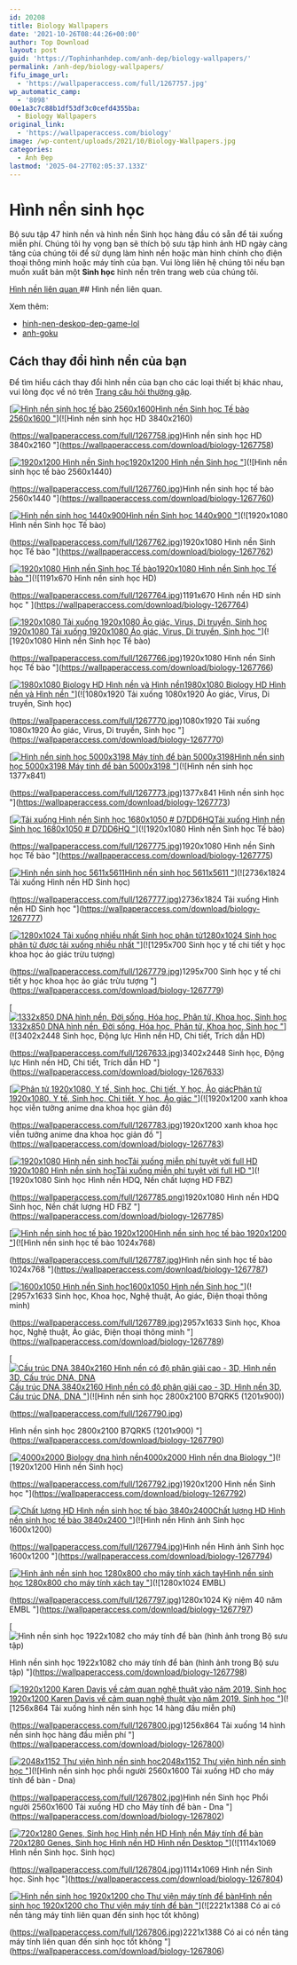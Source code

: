 ```yaml
---
id: 20208
title: Biology Wallpapers
date: '2021-10-26T08:44:26+00:00'
author: Top Download
layout: post
guid: 'https://Tophinhanhdep.com/anh-dep/biology-wallpapers/'
permalink: /anh-dep/biology-wallpapers/
fifu_image_url:
  - 'https://wallpaperaccess.com/full/1267757.jpg'
wp_automatic_camp:
  - '8098'
00e1a3c7c88b1df53df3c0cefd4355ba:
  - Biology Wallpapers
original_link:
  - 'https://wallpaperaccess.com/biology'
image: /wp-content/uploads/2021/10/Biology-Wallpapers.jpg
categories:
  - Ảnh Đẹp
lastmod: '2025-04-27T02:05:37.133Z'
---
```

# Hình nền sinh học

Bộ sưu tập 47 hình nền và hình nền Sinh học hàng đầu có sẵn để tải xuống miễn phí. Chúng tôi hy vọng bạn sẽ thích bộ sưu tập hình ảnh HD ngày càng tăng của chúng tôi để sử dụng làm hình nền hoặc màn hình chính cho điện thoại thông minh hoặc máy tính của bạn. Vui lòng liên hệ chúng tôi nếu bạn muốn xuất bản một **Sinh học** hình nền trên trang web của chúng tôi.

[Hình nền liên quan ](#related) ## Hình nền liên quan.

   
 Xem thêm:

   
- [hinh-nen-deskop-dep-game-lol](https://tophinhanhdep.com/hinh-nen-dep/hinh-nen-deskop-dep-game-lol/)
- [anh-goku](https://tophinhanhdep.com/anh-anime/anh-goku/)

## Cách thay đổi hình nền của bạn

Để tìm hiểu cách thay đổi hình nền của bạn cho các loại thiết bị khác nhau, vui lòng đọc về nó trên [Trang câu hỏi thường gặp](https://tophinhanhdep.com/faq/).

  
[[![Hình nền sinh học tế bào 2560x1600](https://wallpaperaccess.com/full/1267757.jpg)Hình nền Sinh học Tế bào 2560x1600 "](https://wallpaperaccess.com/download/biology-1267757)](![Hình nền sinh học HD 3840x2160)

(https://wallpaperaccess.com/full/1267758.jpg)Hình nền sinh học HD 3840x2160 "](https://wallpaperaccess.com/download/biology-1267758)

[[![1920x1200 Hình nền Sinh học](https://wallpaperaccess.com/full/1267759.jpg)1920x1200 Hình nền Sinh học "](https://wallpaperaccess.com/download/biology-1267759)](![Hình nền sinh học tế bào 2560x1440)

(https://wallpaperaccess.com/full/1267760.jpg)Hình nền sinh học tế bào 2560x1440 "](https://wallpaperaccess.com/download/biology-1267760)

[[![Hình nền sinh học 1440x900](https://wallpaperaccess.com/full/1267761.jpg)Hình nền Sinh học 1440x900 "](https://wallpaperaccess.com/download/biology-1267761)](![1920x1080 Hình nền Sinh học Tế bào)

(https://wallpaperaccess.com/full/1267762.jpg)1920x1080 Hình nền Sinh học Tế bào "](https://wallpaperaccess.com/download/biology-1267762)

[[![1920x1080 Hình nền Sinh học Tế bào](https://wallpaperaccess.com/full/1267763.jpg)1920x1080 Hình nền Sinh học Tế bào "](https://wallpaperaccess.com/download/biology-1267763)](![1191x670 Hình nền sinh học HD)

(https://wallpaperaccess.com/full/1267764.jpg)1191x670 Hình nền HD sinh học " ](https://wallpaperaccess.com/download/biology-1267764)

[[![1920x1080 Tải xuống 1920x1080 Ảo giác, Virus, Di truyền, Sinh học](https://wallpaperaccess.com/full/1267765.jpg)1920x1080 Tải xuống 1920x1080 Ảo giác, Virus, Di truyền, Sinh học "](https://wallpaperaccess.com/download/biology-1267765)](![1920x1080 Hình nền Sinh học Tế bào)

(https://wallpaperaccess.com/full/1267766.jpg)1920x1080 Hình nền Sinh học Tế bào "](https://wallpaperaccess.com/download/biology-1267766)

[[![1980x1080 Biology HD Hình nền và Hình nền](https://wallpaperaccess.com/full/1267769.png)1980x1080 Biology HD Hình nền và Hình nền "](https://wallpaperaccess.com/download/biology-1267769)](![1080x1920 Tải xuống 1080x1920 Ảo giác, Virus, Di truyền, Sinh học)

(https://wallpaperaccess.com/full/1267770.jpg)1080x1920 Tải xuống 1080x1920 Ảo giác, Virus, Di truyền, Sinh học "](https://wallpaperaccess.com/download/biology-1267770)

[[![Hình nền sinh học 5000x3198 Máy tính để bàn 5000x3198](https://wallpaperaccess.com/full/1267771.jpg)Hình nền sinh học 5000x3198 Máy tính để bàn 5000x3198 "](https://wallpaperaccess.com/download/biology-1267771)](![Hình nền sinh học 1377x841)

(https://wallpaperaccess.com/full/1267773.jpg)1377x841 Hình nền sinh học "](https://wallpaperaccess.com/download/biology-1267773)

[[![Tải xuống Hình nền Sinh học 1680x1050 # D7DD6HQ](https://wallpaperaccess.com/full/1267774.jpg)Tải xuống Hình nền Sinh học 1680x1050 # D7DD6HQ "](https://wallpaperaccess.com/download/biology-1267774)](![1920x1080 Hình nền Sinh học Tế bào)

(https://wallpaperaccess.com/full/1267775.jpg)1920x1080 Hình nền Sinh học Tế bào "](https://wallpaperaccess.com/download/biology-1267775)

[[![Hình nền sinh học 5611x5611](https://wallpaperaccess.com/full/1267776.jpg)Hình nền sinh học 5611x5611 "](https://wallpaperaccess.com/download/biology-1267776)](![2736x1824 Tải xuống Hình nền HD Sinh học)

(https://wallpaperaccess.com/full/1267777.jpg)2736x1824 Tải xuống Hình nền HD Sinh học "](https://wallpaperaccess.com/download/biology-1267777)

 [[![1280x1024 Tải xuống nhiều nhất Sinh học phân tử](https://wallpaperaccess.com/full/1267778.jpg)1280x1024 Sinh học phân tử được tải xuống nhiều nhất "](https://wallpaperaccess.com/download/biology-1267778)](![1295x700 Sinh học y tế chi tiết y học khoa học ảo giác trừu tượng)

(https://wallpaperaccess.com/full/1267779.jpg)1295x700 Sinh học y tế chi tiết y học khoa học ảo giác trừu tượng "](https://wallpaperaccess.com/download/biology-1267779)

[[![1332x850 DNA hình nền, Đời sống, Hóa học, Phân tử, Khoa học, Sinh học](https://wallpaperaccess.com/full/1267780.jpg)1332x850 DNA hình nền, Đời sống, Hóa học, Phân tử, Khoa học, Sinh học "](https://wallpaperaccess.com/download/biology-1267780)](![3402x2448 Sinh học, Động lực Hình nền HD, Chi tiết, Trích dẫn HD)

(https://wallpaperaccess.com/full/1267633.jpg)3402x2448 Sinh học, Động lực Hình nền HD, Chi tiết, Trích dẫn HD "](https://wallpaperaccess.com/download/biology-1267633)

[[![Phân tử 1920x1080, Y tế, Sinh học, Chi tiết, Y học, Ảo giác](https://wallpaperaccess.com/full/1267782.jpg)Phân tử 1920x1080, Y tế, Sinh học, Chi tiết, Y học, Ảo giác "](https://wallpaperaccess.com/download/biology-1267782)](![1920x1200 xanh khoa học viễn tưởng anime dna khoa học giản đồ)

(https://wallpaperaccess.com/full/1267783.jpg)1920x1200 xanh khoa học viễn tưởng anime dna khoa học giản đồ "](https://wallpaperaccess.com/download/biology-1267783)

[[![1920x1080 Hình nền sinh họcTải xuống miễn phí tuyệt vời full HD](https://wallpaperaccess.com/full/1267784.jpg)1920x1080 Hình nền sinh họcTải xuống miễn phí tuyệt vời full HD "](https://wallpaperaccess.com/download/biology-1267784)](![1920x1080 Sinh học Hình nền HDQ, Nền chất lượng HD FBZ)

(https://wallpaperaccess.com/full/1267785.png)1920x1080 Hình nền HDQ Sinh học, Nền chất lượng HD FBZ "](https://wallpaperaccess.com/download/biology-1267785)

[[![Hình nền sinh học tế bào 1920x1200](https://wallpaperaccess.com/full/1267786.jpg)Hình nền sinh học tế bào 1920x1200 "](https://wallpaperaccess.com/download/biology-1267786)](![Hình nền sinh học tế bào 1024x768)

(https://wallpaperaccess.com/full/1267787.jpg)Hình nền sinh học tế bào 1024x768 "](https://wallpaperaccess.com/download/biology-1267787)

[[![1600x1050 Hình nền Sinh học](https://wallpaperaccess.com/full/1267788.png)1600x1050 Hình nền Sinh học "](https://wallpaperaccess.com/download/biology-1267788)](![2957x1633 Sinh học, Khoa học, Nghệ thuật, Ảo giác, Điện thoại thông minh)

(https://wallpaperaccess.com/full/1267789.jpg)2957x1633 Sinh học, Khoa học, Nghệ thuật, Ảo giác, Điện thoại thông minh "](https://wallpaperaccess.com/download/biology-1267789)

 [[![Cấu trúc DNA 3840x2160 Hình nền có độ phân giải cao - 3D, Hình nền 3D, Cấu trúc DNA, DNA](https://wallpaperaccess.com/full/273943.jpg)Cấu trúc DNA 3840x2160 Hình nền có độ phân giải cao - 3D, Hình nền 3D, Cấu trúc DNA, DNA "](https://wallpaperaccess.com/download/biology-273943)](![Hình nền sinh học 2800x2100 B7QRK5 (1201x900))

(https://wallpaperaccess.com/full/1267790.jpg)

Hình nền sinh học 2800x2100 B7QRK5 (1201x900) "](https://wallpaperaccess.com/download/biology-1267790)

[[![4000x2000 Biology dna hình nền](https://wallpaperaccess.com/full/1267791.jpg)4000x2000 Hình nền dna Biology "](https://wallpaperaccess.com/download/biology-1267791)](![1920x1200 Hình nền Sinh học)

(https://wallpaperaccess.com/full/1267792.jpg)1920x1200 Hình nền Sinh học "](https://wallpaperaccess.com/download/biology-1267792)

[[![Chất lượng HD Hình nền sinh học tế bào 3840x2400](https://wallpaperaccess.com/full/1267793.jpg)Chất lượng HD Hình nền sinh học tế bào 3840x2400 "](https://wallpaperaccess.com/download/biology-1267793)](![Hình nền Hình ảnh Sinh học 1600x1200)

(https://wallpaperaccess.com/full/1267794.jpg)Hình nền Hình ảnh Sinh học 1600x1200 "](https://wallpaperaccess.com/download/biology-1267794)

[[![Hình ảnh nền sinh học 1280x800 cho máy tính xách tay](https://wallpaperaccess.com/full/1267795.jpg)Hình nền sinh học 1280x800 cho máy tính xách tay "](https://wallpaperaccess.com/download/biology-1267795)](![1280x1024 EMBL)

(https://wallpaperaccess.com/full/1267797.jpg)1280x1024 Kỷ niệm 40 năm EMBL "](https://wallpaperaccess.com/download/biology-1267797)

[![Hình nền sinh học 1922x1082 cho máy tính để bàn (hình ảnh trong Bộ sưu tập)](https://wallpaperaccess.com/full/1267798.jpg)

Hình nền sinh học 1922x1082 cho máy tính để bàn (hình ảnh trong Bộ sưu tập) "](https://wallpaperaccess.com/download/biology-1267798)

[[![1920x1200 Karen Davis về cảm quan nghệ thuật vào năm 2019. Sinh học](https://wallpaperaccess.com/full/1267799.png)1920x1200 Karen Davis về cảm quan nghệ thuật vào năm 2019. Sinh học "](https://wallpaperaccess.com/download/biology-1267799)](![1256x864 Tải xuống hình nền sinh học 14 hàng đầu miễn phí)

(https://wallpaperaccess.com/full/1267800.jpg)1256x864 Tải xuống 14 hình nền sinh học hàng đầu miễn phí "](https://wallpaperaccess.com/download/biology-1267800)

[[![2048x1152 Thư viện hình nền sinh học](https://wallpaperaccess.com/full/1267801.jpg)2048x1152 Thư viện hình nền sinh học "](https://wallpaperaccess.com/download/biology-1267801)](![Hình nền sinh học phổi người 2560x1600 Tải xuống HD cho máy tính để bàn - Dna)

(https://wallpaperaccess.com/full/1267802.jpg)Hình nền Sinh học Phổi người 2560x1600 Tải xuống HD cho Máy tính để bàn - Dna "](https://wallpaperaccess.com/download/biology-1267802)

[[![720x1280 Genes, Sinh học Hình nền HD Hình nền Máy tính để bàn](https://wallpaperaccess.com/full/1267803.jpg)720x1280 Genes, Sinh học Hình nền HD Hình nền Desktop "](https://wallpaperaccess.com/download/biology-1267803)](![1114x1069 Hình nền Sinh học.  Sinh học)

(https://wallpaperaccess.com/full/1267804.jpg)1114x1069 Hình nền Sinh học. Sinh học "](https://wallpaperaccess.com/download/biology-1267804)

[[![Hình nền sinh học 1920x1200 cho Thư viện máy tính để bàn](https://wallpaperaccess.com/full/1267805.jpg)Hình nền sinh học 1920x1200 cho Thư viện máy tính để bàn "](https://wallpaperaccess.com/download/biology-1267805)](![2221x1388 Có ai có nền tảng máy tính liên quan đến sinh học tốt không)

(https://wallpaperaccess.com/full/1267806.jpg)2221x1388 Có ai có nền tảng máy tính liên quan đến sinh học tốt không "](https://wallpaperaccess.com/download/biology-1267806)
